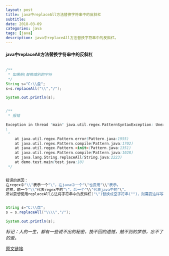 ```yaml
---
layout: post
title: java中replaceAll方法替换字符串中的反斜杠
subtitle: 
date: 2018-03-09
categories: java
tags: [java]
description: java中replaceAll方法替换字符串中的反斜杠。
---
```


#### java中replaceAll方法替换字符串中的反斜杠
```Java

/**
 * 如果把\替换成别的字符
 */
String s="C:\\盘";
s=s.replaceAll("\\","/");

System.out.println(s);


/**
 * 报错

Exception in thread "main" java.util.regex.PatternSyntaxException: Unexpected internal error near index 1
\
 ^
	at java.util.regex.Pattern.error(Pattern.java:1955)
	at java.util.regex.Pattern.compile(Pattern.java:1702)
	at java.util.regex.Pattern.<init>(Pattern.java:1351)
	at java.util.regex.Pattern.compile(Pattern.java:1028)
	at java.lang.String.replaceAll(String.java:2223)
	at demo.test.main(test.java:10)
 */


错误的原因：
在regex中"\\"表示一个"\"，在java中一个"\"也要用"\\"表示。
这样，前一个"\\"代表regex中的"\"，后一个"\\"代表java中的"\"。
所以要想使用replaceAll方法将字符串中的反斜杠("\")替换成空字符串("")，则需要这样写：str.replaceAll("\\\\","");


String s="C:\\盘";
s = s.replaceAll("\\\\","/");

System.out.println(s);

```


*标记：人的一生，都有一些说不出的秘密，挽不回的遗憾，触不到的梦想，忘不了的爱。*




[原文链接](http://blog.csdn.net/lcczzu/article/details/46862405)
 
